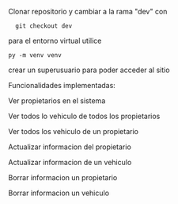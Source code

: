 Clonar repositorio y cambiar a la rama "dev" con

```
  git checkout dev
```

para el entorno virtual utilice

```
py -m venv venv
```

crear un superusuario para poder acceder al sitio

Funcionalidades implementadas:

Ver propietarios en el sistema

Ver todos lo vehiculo de todos los propietarios

Ver todos los vehiculo de un propietario

Actualizar informacion del propietario

Actualizar informacion de un vehiculo

Borrar informacion un propietario

Borrar informacion un vehiculo
